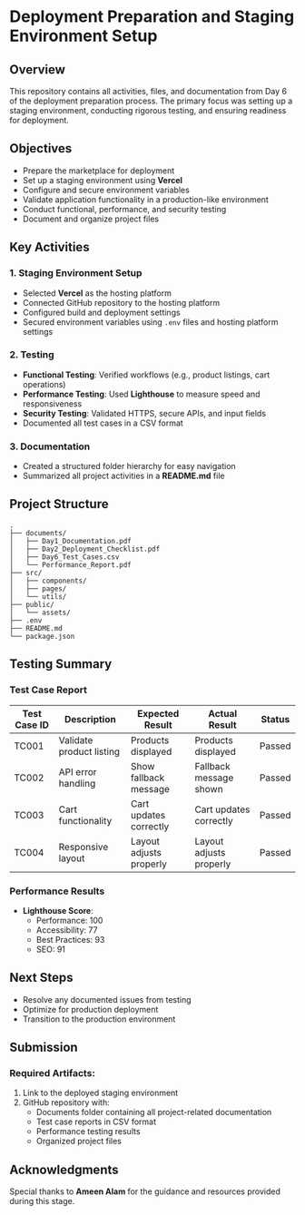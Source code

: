 # Deployment Preparation and Staging Environment Setup

## Overview
This repository contains all activities, files, and documentation from Day 6 of the deployment preparation process. The primary focus was setting up a staging environment, conducting rigorous testing, and ensuring readiness for deployment.

## Objectives
- Prepare the marketplace for deployment
- Set up a staging environment using **Vercel**
- Configure and secure environment variables
- Validate application functionality in a production-like environment
- Conduct functional, performance, and security testing
- Document and organize project files

## Key Activities

### 1. Staging Environment Setup
- Selected **Vercel** as the hosting platform
- Connected GitHub repository to the hosting platform
- Configured build and deployment settings
- Secured environment variables using `.env` files and hosting platform settings

### 2. Testing
- **Functional Testing**: Verified workflows (e.g., product listings, cart operations)
- **Performance Testing**: Used **Lighthouse** to measure speed and responsiveness
- **Security Testing**: Validated HTTPS, secure APIs, and input fields
- Documented all test cases in a CSV format

### 3. Documentation
- Created a structured folder hierarchy for easy navigation
- Summarized all project activities in a **README.md** file

## Project Structure
```
.
├── documents/
│   ├── Day1_Documentation.pdf
│   ├── Day2_Deployment_Checklist.pdf
│   ├── Day6_Test_Cases.csv
│   └── Performance_Report.pdf
├── src/
│   ├── components/
│   ├── pages/
│   └── utils/
├── public/
│   └── assets/
├── .env
├── README.md
└── package.json
```

## Testing Summary

### Test Case Report

| Test Case ID | Description | Expected Result | Actual Result | Status |
|--------------|-------------|-----------------|---------------|---------|
| TC001 | Validate product listing | Products displayed | Products displayed | Passed |
| TC002 | API error handling | Show fallback message | Fallback message shown | Passed |
| TC003 | Cart functionality | Cart updates correctly | Cart updates correctly | Passed |
| TC004 | Responsive layout | Layout adjusts properly | Layout adjusts properly | Passed |

### Performance Results
- **Lighthouse Score**:
  - Performance: 100
  - Accessibility: 77
  - Best Practices: 93
  - SEO: 91

## Next Steps
- Resolve any documented issues from testing
- Optimize for production deployment
- Transition to the production environment

## Submission

### Required Artifacts:
1. Link to the deployed staging environment
2. GitHub repository with:
   - Documents folder containing all project-related documentation
   - Test case reports in CSV format
   - Performance testing results
   - Organized project files

## Acknowledgments
Special thanks to **Ameen Alam** for the guidance and resources provided during this stage.